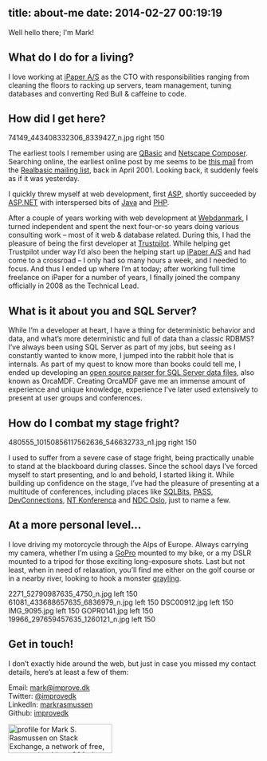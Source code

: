 title: about-me
date: 2014-02-27 00:19:19
---
Well hello there; I'm Mark!

## What do I do for a living?
I love working at [iPaper A/S](http://www.ipaper-cms.com/) as the CTO with responsibilities ranging from cleaning the floors to racking up servers, team management, tuning databases and converting Red Bull & caffeine to code.

## How did I get here?

74149_443408332306_8339427_n.jpg right 150

The earliest tools I remember using are [QBasic](http://en.wikipedia.org/wiki/QBasic) and [Netscape Composer](http://en.wikipedia.org/wiki/Netscape_Composer). Searching online, the earliest online post by me seems to be [this mail](http://support.realsoftware.com/listarchives/realbasic-nug/2001-04/msg01267.html) from the [Realbasic mailing list](http://en.wikipedia.org/wiki/Realbasic), back in April 2001. Looking back, it suddenly feels as if it was yesterday.

I quickly threw myself at web development, first [ASP](http://en.wikipedia.org/wiki/Active_Server_Pages), shortly succeeded by [ASP.NET](http://en.wikipedia.org/wiki/ASP.NET) with interspersed bits of [Java](http://en.wikipedia.org/wiki/Java_(programming_language)) and [PHP](http://en.wikipedia.org/wiki/PHP).

After a couple of years working with web development at [Webdanmark](http://www.webdanmark.com/), I turned independent and spent the next four-or-so years doing various consulting work – most of it web & database related. During this, I had the pleasure of being the first developer at [Trustpilot](http://www.trustpilot.com/). While helping get Trustpilot under way I’d also been the helping start up [iPaper A/S](http://www.ipaper-cms.com/) and had come to a crossroad – I only had so many hours a week, and I needed to focus. And thus I ended up where I’m at today; after working full time freelance on iPaper for a number of years, I finally joined the company officially in 2008 as the Technical Lead.

## What is it about you and SQL Server?
While I’m a developer at heart, I have a thing for deterministic behavior and data, and what’s more deterministic and full of data than a classic RDBMS? I’ve always been using SQL Server as part of my jobs, but seeing as I constantly wanted to know more, I jumped into the rabbit hole that is internals. As part of my quest to know more than books could tell me, I ended up developing an [open source parser for SQL Server data files](https://github.com/improvedk/OrcaMDF), also known as OrcaMDF. Creating OrcaMDF gave me an immense amount of experience and unique knowledge, experience I’ve later used extensively to present at user groups and conferences.

## How do I combat my stage fright?

480555_10150856117562636_546632733_n1.jpg right 150

I used to suffer from a severe case of stage fright, being practically unable to stand at the blackboard during classes. Since the school days I’ve forced myself to start presenting, and lo and behold, I started liking it. While building up confidence on the stage, I’ve had the pleasure of presenting at a multitude of conferences, including places like [SQLBits](http://sqlbits.com/), [PASS](http://www.sqlpass.org/), [DevConnections](http://www.devconnections.com/), [NT Konferenca](http://www.ntk.si/) and [NDC Oslo](http://www.ndcoslo.com/), just to name a few.

## At a more personal level...
I love driving my motorcycle through the Alps of Europe. Always carrying my camera, whether I’m using a [GoPro](http://gopro.com/) mounted to my bike, or a my DSLR mounted to a tripod for those exciting long-exposure shots. Last but not least, when in need of relaxation, you’ll find me either on the golf course or in a nearby river, looking to hook a monster [grayling](http://en.wikipedia.org/wiki/Grayling_(species)).

2271_52790987635_4750_n.jpg left 150
61081_433688657635_6836979_n.jpg left 150
DSC00912.jpg left 150
IMG_9095.jpg left 150
GOPR0141.jpg left 150
19966_297659457635_1260121_n.jpg left 150

## Get in touch!
I don’t exactly hide around the web, but just in case you missed my contact details, here’s at least a few of them:

Email: [mark@improve.dk](mailto:mark@improve.dk)  
Twitter: [@improvedk](https://twitter.com/improvedk)  
LinkedIn: [markrasmussen](http://www.linkedin.com/in/markrasmussen)  
Github: [improvedk](https://github.com/improvedk)  
<p><a href="http://stackexchange.com/users/7229/mark-s-rasmussen"><img src="http://stackexchange.com/users/flair/7229.png" width="208" height="58" alt="profile for Mark S. Rasmussen on Stack Exchange, a network of free, community-driven Q&amp;A sites" title="profile for Mark S. Rasmussen on Stack Exchange, a network of free, community-driven Q&amp;A sites"></a></p>